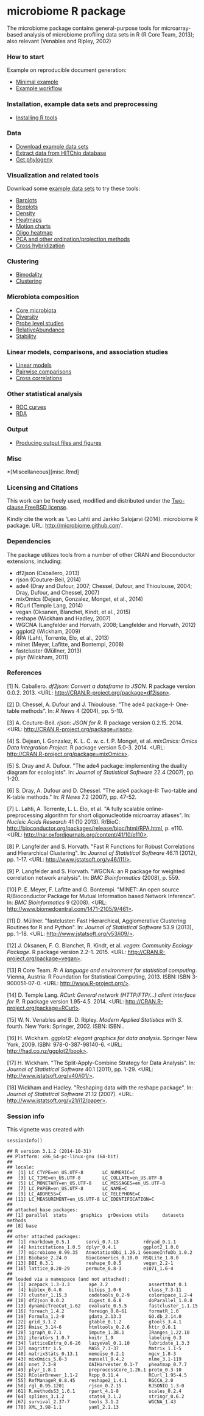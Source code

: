 <!--
  %\VignetteEngine{knitr::rmarkdown}
  %\VignetteIndexEntry{microbiome tutorial}
  %\usepackage[utf8]{inputenc}
-->




microbiome R package
====================

The microbiome package contains general-purpose tools for microarray-based analysis of microbiome profiling data sets in R (R Core Team, 2013); also relevant (Venables and Ripley, 2002)

### How to start

Example on reproducible document generation:

-   [Minimal example](Template.md)
-   [Example workflow](Atlas.md)

### Installation, example data sets and preprocessing

-   [Installing R tools](Installation.md)

### Data

-   [Download example data sets](Data.md)
-   [Extract data from HITChip database](https://github.com/microbiome/HITChipDB/blob/master/vignettes/vignette.md)
-   [Get phylogeny](Phylogeny.md)

### Visualization and related tools

Download some [example data sets](Data.md) to try these tools:

-   [Barplots](Barplots.md)
-   [Boxplots](Boxplots.md)
-   [Density](Density.md)
-   [Heatmaps](Heatmap.md)
-   [Motion charts](Motionchart.md)
-   [Oligo heatmap](Oligoheatmap.md)
-   [PCA and other ordination/projection methods](PCA.md)
-   [Cross hybridization](Crosshyb.md)

### Clustering

-   [Bimodality](Bimodality.md)
-   [Clustering](Clustering.md)

### Microbiota composition

-   [Core microbiota](Core.md)
-   [Diversity](Diversity.md)
-   [Probe level studies](Probelevel.md)
-   [RelativeAbundance](RelativeAbundance.md)
-   [Stability](Stability.md)

### Linear models, comparisons, and association studies

-   [Linear models](limma.md)
-   [Pairwise comparisons](Comparisons.md)
-   [Cross correlations](Crosscorrelation.md)

### Other statistical analysis

-   [ROC curves](ROC.md)
-   [RDA](RDA.md)

### Output

-   [Producing output files and figures](Output.md)

### Misc

\*[Miscellaneous][misc.Rmd]

### Licensing and Citations

This work can be freely used, modified and distributed under the [Two-clause FreeBSD license](http://en.wikipedia.org/wiki/BSD_licenses).

Kindly cite the work as 'Leo Lahti and Jarkko Salojarvi (2014). microbiome R package. URL: <http://microbiome.github.com>'.

### Dependencies

The package utilizes tools from a number of other CRAN and Bioconductor extensions, including:

-   df2json (Caballero, 2013)
-   rjson (Couture-Beil, 2014)
-   ade4 (Dray and Dufour, 2007; Chessel, Dufour, and Thioulouse, 2004; Dray, Dufour, and Chessel, 2007)
-   mixOmics (Dejean, Gonzalez, Monget, et al., 2014)
-   RCurl (Temple Lang, 2014)
-   vegan (Oksanen, Blanchet, Kindt, et al., 2015)
-   reshape (Wickham and Hadley, 2007)
-   WGCNA (Langfelder and Horvath, 2008; Langfelder and Horvath, 2012)
-   ggplot2 (Wickham, 2009)
-   RPA (Lahti, Torrente, Elo, et al., 2013)
-   minet (Meyer, Lafitte, and Bontempi, 2008)
-   fastcluster (Müllner, 2013)
-   plyr (Wickham, 2011)

### References

[1] N. Caballero. *df2json: Convert a dataframe to JSON*. R package version 0.0.2. 2013. <URL:
http://CRAN.R-project.org/package=df2json>.

[2] D. Chessel, A. Dufour and J. Thioulouse. "The ade4 package-I- One-table methods". In: *R News* 4 (2004), pp. 5-10.

[3] A. Couture-Beil. *rjson: JSON for R*. R package version 0.2.15. 2014. <URL: http://CRAN.R-project.org/package=rjson>.

[4] S. Dejean, I. Gonzalez, K. L. C. w. c. f. P. Monget, et al. *mixOmics: Omics Data Integration Project*. R package version 5.0-3. 2014. <URL: http://CRAN.R-project.org/package=mixOmics>.

[5] S. Dray and A. Dufour. "The ade4 package: implementing the duality diagram for ecologists". In: *Journal of Statistical Software* 22.4 (2007), pp. 1-20.

[6] S. Dray, A. Dufour and D. Chessel. "The ade4 package-II: Two-table and K-table methods." In: *R News* 7.2 (2007), pp. 47-52.

[7] L. Lahti, A. Torrente, L. L. Elo, et al. "A fully scalable online-preprocessing algorithm for short oligonucleotide microarray atlases". In: *Nucleic Acids Research* 41 (10 2013). R/BioC: <http://bioconductor.org/packages/release/bioc/html/RPA.html>, p. e110. <URL: http://nar.oxfordjournals.org/content/41/10/e110>.

[8] P. Langfelder and S. Horvath. "Fast R Functions for Robust Correlations and Hierarchical Clustering". In: *Journal of Statistical Software* 46.11 (2012), pp. 1-17. <URL:
http://www.jstatsoft.org/v46/i11/>.

[9] P. Langfelder and S. Horvath. "WGCNA: an R package for weighted correlation network analysis". In: *BMC Bioinformatics* (2008), p. 559.

[10] P. E. Meyer, F. Lafitte and G. Bontempi. "MINET: An open source R/Bioconductor Package for Mutual Information based Network Inference". In: *BMC Bioinformatics* 9 (2008). <URL:
http://www.biomedcentral.com/1471-2105/9/461>.

[11] D. Müllner. "fastcluster: Fast Hierarchical, Agglomerative Clustering Routines for R and Python". In: *Journal of Statistical Software* 53.9 (2013), pp. 1-18. <URL:
http://www.jstatsoft.org/v53/i09/>.

[12] J. Oksanen, F. G. Blanchet, R. Kindt, et al. *vegan: Community Ecology Package*. R package version 2.2-1. 2015. <URL:
http://CRAN.R-project.org/package=vegan>.

[13] R Core Team. *R: A language and environment for statistical computing*. Vienna, Austria: R Foundation for Statistical Computing, 2013. ISBN: ISBN 3-900051-07-0. <URL:
http://www.R-project.org/>.

[14] D. Temple Lang. *RCurl: General network (HTTP/FTP/...) client interface for R*. R package version 1.95-4.5. 2014. <URL:
http://CRAN.R-project.org/package=RCurl>.

[15] W. N. Venables and B. D. Ripley. *Modern Applied Statistics with S*. fourth. New York: Springer, 2002. ISBN: ISBN .

[16] H. Wickham. *ggplot2: elegant graphics for data analysis*. Springer New York, 2009. ISBN: 978-0-387-98140-6. <URL:
http://had.co.nz/ggplot2/book>.

[17] H. Wickham. "The Split-Apply-Combine Strategy for Data Analysis". In: *Journal of Statistical Software* 40.1 (2011), pp. 1-29. <URL: http://www.jstatsoft.org/v40/i01/>.

[18] Wickham and Hadley. "Reshaping data with the reshape package". In: *Journal of Statistical Software* 21.12 (2007). <URL: http://www.jstatsoft.org/v21/i12/paper>.

### Session info

This vignette was created with

``` {.r}
sessionInfo()
```

    ## R version 3.1.2 (2014-10-31)
    ## Platform: x86_64-pc-linux-gnu (64-bit)
    ## 
    ## locale:
    ##  [1] LC_CTYPE=en_US.UTF-8       LC_NUMERIC=C              
    ##  [3] LC_TIME=en_US.UTF-8        LC_COLLATE=en_US.UTF-8    
    ##  [5] LC_MONETARY=en_US.UTF-8    LC_MESSAGES=en_US.UTF-8   
    ##  [7] LC_PAPER=en_US.UTF-8       LC_NAME=C                 
    ##  [9] LC_ADDRESS=C               LC_TELEPHONE=C            
    ## [11] LC_MEASUREMENT=en_US.UTF-8 LC_IDENTIFICATION=C       
    ## 
    ## attached base packages:
    ## [1] parallel  stats     graphics  grDevices utils     datasets  methods  
    ## [8] base     
    ## 
    ## other attached packages:
    ##  [1] rmarkdown_0.5.1      sorvi_0.7.13         rdryad_0.1.1        
    ##  [4] knitcitations_1.0.5  dplyr_0.4.1          ggplot2_1.0.0       
    ##  [7] microbiome_0.99.35   AnnotationDbi_1.26.1 GenomeInfoDb_1.0.2  
    ## [10] Biobase_2.24.0       BiocGenerics_0.10.0  RSQLite_1.0.0       
    ## [13] DBI_0.3.1            reshape_0.8.5        vegan_2.2-1         
    ## [16] lattice_0.20-29      permute_0.8-3        e1071_1.6-4         
    ## 
    ## loaded via a namespace (and not attached):
    ##  [1] acepack_1.3-3.3       ape_3.2               assertthat_0.1       
    ##  [4] bibtex_0.4.0          bitops_1.0-6          class_7.3-11         
    ##  [7] cluster_1.15.3        codetools_0.2-9       colorspace_1.2-4     
    ## [10] df2json_0.0.2         digest_0.6.8          doParallel_1.0.8     
    ## [13] dynamicTreeCut_1.62   evaluate_0.5.5        fastcluster_1.1.15   
    ## [16] foreach_1.4.2         foreign_0.8-61        formatR_1.0          
    ## [19] Formula_1.2-0         gdata_2.13.3          GO.db_2.14.0         
    ## [22] grid_3.1.2            gtable_0.1.2          gtools_3.4.1         
    ## [25] Hmisc_3.14-6          htmltools_0.2.6       httr_0.6.1           
    ## [28] igraph_0.7.1          impute_1.38.1         IRanges_1.22.10      
    ## [31] iterators_1.0.7       knitr_1.9             labeling_0.3         
    ## [34] latticeExtra_0.6-26   lazyeval_0.1.10       lubridate_1.3.3      
    ## [37] magrittr_1.5          MASS_7.3-37           Matrix_1.1-5         
    ## [40] matrixStats_0.13.1    memoise_0.2.1         mgcv_1.8-3           
    ## [43] mixOmics_5.0-3        munsell_0.4.2         nlme_3.1-119         
    ## [46] nnet_7.3-8            OAIHarvester_0.1-7    pheatmap_0.7.7       
    ## [49] plyr_1.8.1            preprocessCore_1.26.1 proto_0.3-10         
    ## [52] RColorBrewer_1.1-2    Rcpp_0.11.4           RCurl_1.95-4.5       
    ## [55] RefManageR_0.8.45     reshape2_1.4.1        RGCCA_2.0            
    ## [58] rgl_0.95.1201         rjson_0.2.15          RJSONIO_1.3-0        
    ## [61] R.methodsS3_1.6.1     rpart_4.1-8           scales_0.2.4         
    ## [64] splines_3.1.2         stats4_3.1.2          stringr_0.6.2        
    ## [67] survival_2.37-7       tools_3.1.2           WGCNA_1.43           
    ## [70] XML_3.98-1.1          yaml_2.1.13
